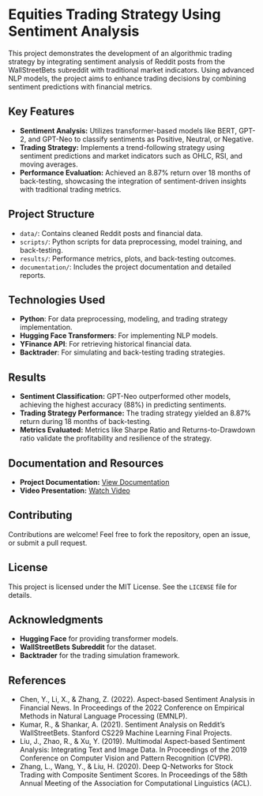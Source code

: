 # Equities Trading Strategy Using Sentiment Analysis

This project demonstrates the development of an algorithmic trading strategy by integrating sentiment analysis of Reddit posts from the WallStreetBets subreddit with traditional market indicators. Using advanced NLP models, the project aims to enhance trading decisions by combining sentiment predictions with financial metrics.

## Key Features
- **Sentiment Analysis:** Utilizes transformer-based models like BERT, GPT-2, and GPT-Neo to classify sentiments as Positive, Neutral, or Negative.
- **Trading Strategy:** Implements a trend-following strategy using sentiment predictions and market indicators such as OHLC, RSI, and moving averages.
- **Performance Evaluation:** Achieved an 8.87% return over 18 months of back-testing, showcasing the integration of sentiment-driven insights with traditional trading metrics.

## Project Structure
- `data/`: Contains cleaned Reddit posts and financial data.
- `scripts/`: Python scripts for data preprocessing, model training, and back-testing.
- `results/`: Performance metrics, plots, and back-testing outcomes.
- `documentation/`: Includes the project documentation and detailed reports.

## Technologies Used
- **Python**: For data preprocessing, modeling, and trading strategy implementation.
- **Hugging Face Transformers**: For implementing NLP models.
- **YFinance API**: For retrieving historical financial data.
- **Backtrader**: For simulating and back-testing trading strategies.

## Results
- **Sentiment Classification:** GPT-Neo outperformed other models, achieving the highest accuracy (88%) in predicting sentiments.
- **Trading Strategy Performance:** The trading strategy yielded an 8.87% return during 18 months of back-testing.
- **Metrics Evaluated:** Metrics like Sharpe Ratio and Returns-to-Drawdown ratio validate the profitability and resilience of the strategy.

## Documentation and Resources
- **Project Documentation:** [View Documentation](./documentation/project_report.pdf)
- **Video Presentation:** [Watch Video](https://northeastern-my.sharepoint.com/personal/anand_ha_northeastern_edu/_layouts/15/stream.aspx?id=%2Fpersonal%2Fanand%5Fha%5Fnortheastern%5Fedu%2FDocuments%2FRecordings%2FMeeting%20in%20NLP%20project%2D20241212%5F214445%2DMeeting%20Recording%2Emp4&nav=eyJyZWZlcnJhbEluZm8iOnsicmVmZXJyYWxBcHAiOiJTdHJlYW1XZWJBcHAiLCJyZWZlcnJhbFZpZXciOiJTaGFyZURpYWxvZy1MaW5rIiwicmVmZXJyYWxBcHBQbGF0Zm9ybSI6IldlYiIsInJlZmVycmFsTW9kZSI6InZpZXcifX0%3D&referrer=StreamWebApp%2EWeb&referrerScenario=AddressBarCopied%2Eview%2Ee3911246%2D0665%2D4489%2Da1ab%2D661e690ecde1)

## Contributing
Contributions are welcome! Feel free to fork the repository, open an issue, or submit a pull request.

## License
This project is licensed under the MIT License. See the `LICENSE` file for details.

## Acknowledgments
- **Hugging Face** for providing transformer models.
- **WallStreetBets Subreddit** for the dataset.
- **Backtrader** for the trading simulation framework.

## References
- Chen, Y., Li, X., & Zhang, Z. (2022). Aspect-based Sentiment Analysis in Financial News. In Proceedings of the 2022 Conference on Empirical Methods in Natural Language Processing (EMNLP).
- Kumar, R., & Shankar, A. (2021). Sentiment Analysis on Reddit’s WallStreetBets. Stanford CS229 Machine Learning Final Projects.
- Liu, J., Zhao, R., & Xu, Y. (2019). Multimodal Aspect-based Sentiment Analysis: Integrating Text and Image Data. In Proceedings of the 2019 Conference on Computer Vision and Pattern Recognition (CVPR).
- Zhang, L., Wang, Y., & Liu, H. (2020). Deep Q-Networks for Stock Trading with Composite Sentiment Scores. In Proceedings of the 58th Annual Meeting of the Association for Computational Linguistics (ACL).

